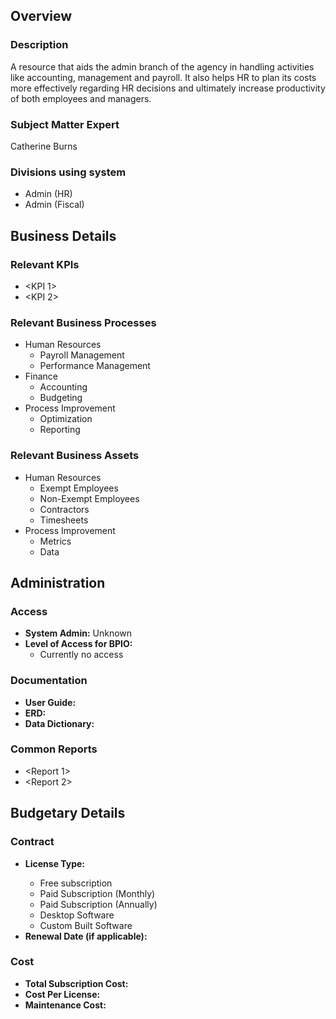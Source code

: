 ## Overview

### Description
A resource that aids the admin branch of the agency in handling activities like accounting, management and payroll. It also helps HR to plan its costs more effectively regarding HR decisions and ultimately increase productivity of both employees and managers.

### Subject Matter Expert
Catherine Burns

### Divisions using system
* Admin (HR)
* Admin (Fiscal)

## Business Details

### Relevant KPIs
* <KPI 1>
* <KPI 2>

### Relevant Business Processes
* Human Resources
    - Payroll Management
    - Performance Management
* Finance 
    - Accounting
    - Budgeting
* Process Improvement
    - Optimization
    - Reporting

### Relevant Business Assets
* Human Resources 
    - Exempt Employees
    - Non-Exempt Employees
    - Contractors
    - Timesheets
* Process Improvement 
    - Metrics
    - Data

## Administration

### Access
- **System Admin:** Unknown
- **Level of Access for BPIO:**
    - Currently no access

### Documentation
- **User Guide:** <link to user guide>
- **ERD:** <link to ERD>
- **Data Dictionary:** <Link to data dictionary>

### Common Reports
- <Report 1>
- <Report 2>

## Budgetary Details

### Contract
- **License Type:** <Choose an option below>
    - Free subscription
    - Paid Subscription (Monthly)
    - Paid Subscription (Annually)
    - Desktop Software
    - Custom Built Software
- **Renewal Date (if applicable):**

### Cost
- **Total Subscription Cost:** <Annual Cost>
- **Cost Per License:** <Annual Cost>
- **Maintenance Cost:** <Estimated Cost>
